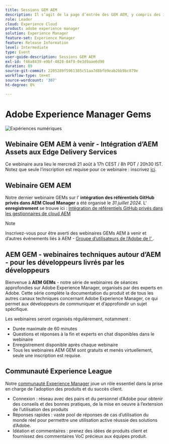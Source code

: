 ```yaml
---
title: Sessions GEM AEM
description: Il s’agit de la page d’entrée des GEM AEM, y compris des informations sur la série de webinaires et les informations d’enregistrement, les webinaires précédents et à venir.
role: Leader
cloud: Experience Cloud
product: adobe experience manager
solution: Experience Manager
feature-set: Experience Manager
feature: Release Information
level: Intermediate
type: Event
user-guide-description: Sessions GEM AEM
exl-id: f46a8439-e9bf-4828-84f9-0e3d9aae6d90
duration: 89
source-git-commit: 2205289f5961385c51aa7d8bfb9eab2bb9bc879e
workflow-type: tm+mt
source-wordcount: '307'
ht-degree: 0%

---
```


# Adobe Experience Manager Gems

<img alt="Expériences numériques" src="./assets/ADX_Gems.png"/>

## Webinaire GEM AEM à venir - Intégration d’AEM Assets aux Edge Delivery Services

Ce webinaire aura lieu le mercredi 21 août à 17h CEST / 8h PDT / 20h30 IST. Notez que seule l’inscription est requise pour ce webinaire : inscrivez [ici](https://aem-augs.adobe.com/events/details/adobe-experience-manager-aem-learning-chapter-presents-aem-gems-integrating-aem-assets-with-edge-delivery-services/).

<!--  Remove the comment marks, and put the upcoming event in the below table

<table style="max-width: 1214px;">
<tr>
  <td style="vertical-align: top;">
    <a href="https://www.youtube.com/watch?v=f1T9XU9TCJU">
      <img alt="Experience League LIVE Oct 25" src="assets/Oct25_2022_exl_live_banner_web_1920_WebBanner.png">
    </a>
    <div>
      <a href="https://www.youtube.com/watch?v=f1T9XU9TCJU">
        <strong>Deliver the right offer at the right time with decision management</strong>
      </a>
      <br/><em>with Sandra Hausmann, Ben Tepfer, Brandon Poyfair, and Jason Hickey</em>
      <br/><em>October 25, 2022</em>
    </div>
  </td>
</tr>
</table>

-->

## Webinaire GEM AEM

Notre dernier webinaire GEMs sur l’ **intégration des référentiels GitHub privés dans AEM Cloud Manager** a été organisé le *31 juillet 2024*.
L&#39; **enregistrement** se trouve ici :
[Intégration de référentiels GitHub privés dans les gestionnaires de cloud AEM](gems2024/private-github-for-aem-cloud-manager.md)

>[!NOTE]
>
> Inscrivez-vous pour être averti des webinaires GEMs AEM à venir et d’autres événements liés à AEM - [Groupe d’utilisateurs de l’Adobe de l’ ](https://aem-augs.adobe.com/).

## AEM GEM - webinaires techniques autour d’AEM - pour les développeurs livrés par les développeurs

Bienvenue à **AEM GEMs** - notre série de webinaires de séances approfondies sur Adobe Experience Manager, organisés par des experts en Adobe. Cette série complète la documentation du produit et de tous les autres canaux techniques concernant Adobe Experience Manager, ce qui permet aux développeurs de communiquer et d’approfondir un sujet spécifique.

Les webinaires seront organisés régulièrement, notamment :

* Durée maximale de 60 minutes
* Questions et réponses à la fin et experts en chat disponibles dans le webinaire
* Enregistrement disponible après chaque webinaire
* Tous les webinaires AEM GEM sont gratuits et menés virtuellement, seule une inscription est requise.

## Communauté Experience League

Notre [communauté Experience Manager](https://experienceleaguecommunities.adobe.com/t5/adobe-experience-manager/ct-p/adobe-experience-manager-community?profile.language=fr) joue un rôle essentiel dans la prise en charge de l’adoption des produits et du succès client.

* Connexion : réseau avec des pairs et du personnel d’Adobe pour obtenir des conseils et des bonnes pratiques, de la mise en oeuvre à l’extension de l’utilisation des produits
* Réponses rapides : vaste pool de réponses de cas d’utilisation du monde réel pour permettre une utilisation active réussie des solutions d’Adobe.
* Idéation et commentaires : prenez des idées de produits client et fournissez des commentaires VoC précieux aux équipes produit.

